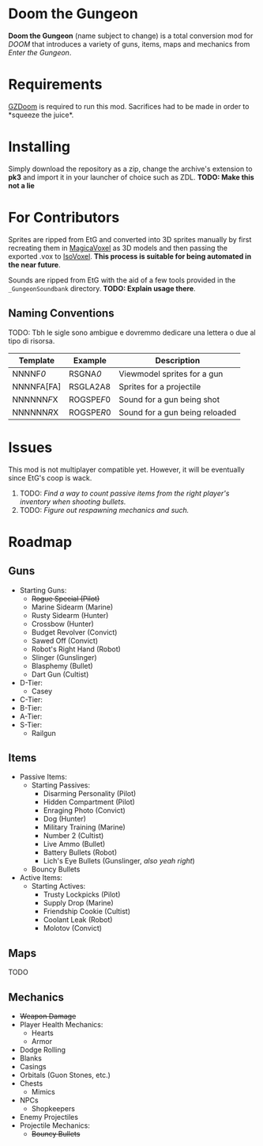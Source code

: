# Doom the Gungeon
**Doom the Gungeon** (name subject to change) is a total conversion mod for _DOOM_ that introduces a variety of guns, items, maps and mechanics from _Enter the Gungeon_.

# Requirements

[GZDoom](https://www.zdoom.org/downloads) is required to run this mod. Sacrifices had to be made in order to \*squeeze the juice\*.

# Installing

Simply download the repository as a zip, change the archive's extension to **pk3** and import it in your launcher of choice such as ZDL. **TODO: Make this not a lie**

# For Contributors

Sprites are ripped from EtG and converted into 3D sprites manually by first recreating them in [MagicaVoxel](https://ephtracy.github.io/) as 3D models and then passing the exported .vox to [IsoVoxel](https://github.com/tommyettinger/IsoVoxel). **This process is suitable for being automated in the near future**.

Sounds are ripped from EtG with the aid of a few tools provided in the `_GungeonSoundbank` directory. **TODO: Explain usage there**.

## Naming Conventions

TODO: Tbh le sigle sono ambigue e dovremmo dedicare una lettera o due al tipo di risorsa.

| Template | Example | Description |
| --- | --- | --- |
| NNNNF*0* | RSGNA*0* | Viewmodel sprites for a gun |
| NNNNFA[FA] | RSGLA2A8 | Sprites for a projectile |
| NNNNNN*F*X | ROGSPE*F*0 | Sound for a gun being shot |
| NNNNNN*R*X | ROGSPE*R*0 | Sound for a gun being reloaded |

# Issues

This mod is not multiplayer compatible yet. However, it will be eventually since EtG's coop is wack.

1. TODO: _Find a way to count passive items from the right player's inventory when shooting bullets._
2. TODO: _Figure out respawning mechanics and such._

# Roadmap

## Guns
- Starting Guns:
    - ~~Rogue Special (Pilot)~~
    - Marine Sidearm (Marine)
    - Rusty Sidearm (Hunter)
    - Crossbow (Hunter)
    - Budget Revolver (Convict)
    - Sawed Off (Convict)
    - Robot's Right Hand (Robot)
    - Slinger (Gunslinger)
    - Blasphemy (Bullet)
    - Dart Gun (Cultist)
- D-Tier:
    - Casey
- C-Tier:
- B-Tier:
- A-Tier:
- S-Tier:
    - Railgun

## Items
- Passive Items:
    - Starting Passives:
        - Disarming Personality (Pilot)
        - Hidden Compartment (Pilot)
        - Enraging Photo (Convict)
        - Dog (Hunter)
        - Military Training (Marine)
        - Number 2 (Cultist)
        - Live Ammo (Bullet)
        - Battery Bullets (Robot)
        - Lich's Eye Bullets (Gunslinger, _also yeah right_)
    - Bouncy Bullets
- Active Items:
    - Starting Actives:
        - Trusty Lockpicks (Pilot)
        - Supply Drop (Marine)
        - Friendship Cookie (Cultist)
        - Coolant Leak (Robot)
        - Molotov (Convict)

## Maps
TODO

## Mechanics
- ~~Weapon Damage~~
- Player Health Mechanics:
    - Hearts
    - Armor
- Dodge Rolling
- Blanks
- Casings
- Orbitals (Guon Stones, etc.)
- Chests
    - Mimics
- NPCs
    - Shopkeepers
- Enemy Projectiles
- Projectile Mechanics:
    - ~~Bouncy Bullets~~
